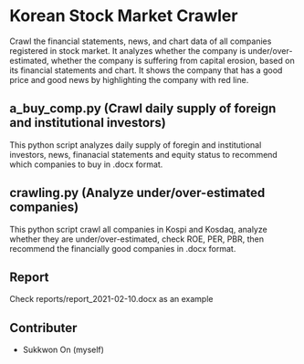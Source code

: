 # Korean Stock Market Crawler
Crawl the financial statements, news, and chart data of all companies registered in stock market.
It analyzes whether the company is under/over-estimated, whether the company is suffering from capital erosion, based on its financial statements and chart.
It shows the company that has a good price and good news by highlighting the company with red line.

## a_buy_comp.py (Crawl daily supply of foreign and institutional investors)
This python script analyzes daily supply of foregin and institutional investors, news, finanacial statements and equity status to recommend which companies to buy in .docx format.

## crawling.py (Analyze under/over-estimated companies)
This python script crawl all companies in Kospi and Kosdaq, analyze whether they are under/over-estimated, check ROE, PER, PBR, then recommend the financially good companies in .docx format.

## Report
Check reports/report_2021-02-10.docx as an example

## Contributer
* Sukkwon On (myself)
 
